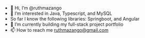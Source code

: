 - 👋 Hi, I’m @ruthmazango
- 👀 I’m interested in Java, Typescript, and MySQL
- So far I know the following libraries: Springboot, and Angular 
- 🌱 I’m currently building my full-stack project portfolio
- 📫 How to reach me ruthmazango@gmail.com

<!---
ruthmazango/ruthmazango is a ✨ special ✨ repository because its `README.md` (this file) appears on your GitHub profile.
You can click the Preview link to take a look at your changes.
--->
